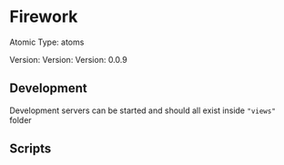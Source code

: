 # Firework

Atomic Type: atoms

Version: Version: Version: 0.0.9







## Development

Development servers can be started and should all exist inside `"views"` folder

## Scripts
